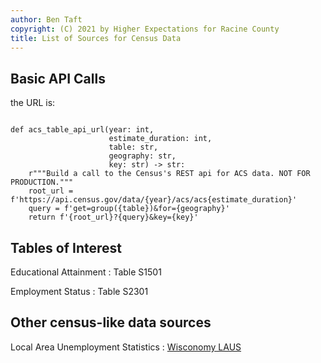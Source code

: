 ```yaml
---
author: Ben Taft
copyright: (C) 2021 by Higher Expectations for Racine County
title: List of Sources for Census Data
---
```


## Basic API Calls

the URL is:
```{python}

def acs_table_api_url(year: int,
                      estimate_duration: int,
                      table: str,
                      geography: str,
                      key: str) -> str:
    r"""Build a call to the Census's REST api for ACS data. NOT FOR PRODUCTION."""
    root_url = f'https://api.census.gov/data/{year}/acs/acs{estimate_duration}'
    query = f'get=group({table})&for={geography}'
    return f'{root_url}?{query}&key={key}'
```

## Tables of Interest

Educational Attainment
: Table S1501

Employment Status
: Table S2301

## Other census-like data sources

Local Area Unemployment Statistics
: [Wisconomy LAUS](https://jobcenterofwisconsin.com/wisconomy/pub/laus.htm)
